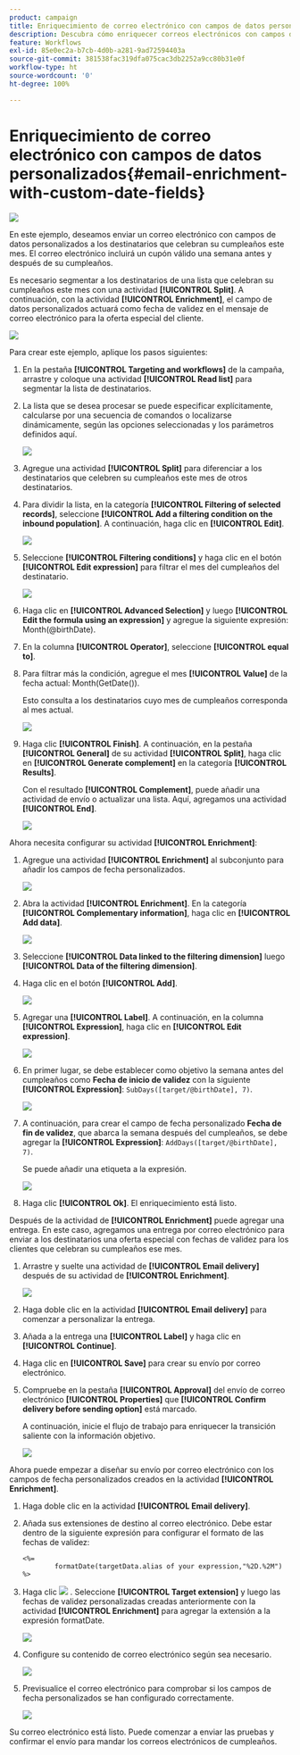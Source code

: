 ```yaml
---
product: campaign
title: Enriquecimiento de correo electrónico con campos de datos personalizados
description: Descubra cómo enriquecer correos electrónicos con campos de datos personalizados
feature: Workflows
exl-id: 85e0ec2a-b7cb-4d0b-a281-9ad72594403a
source-git-commit: 381538fac319dfa075cac3db2252a9cc80b31e0f
workflow-type: ht
source-wordcount: '0'
ht-degree: 100%

---
```


# Enriquecimiento de correo electrónico con campos de datos personalizados{#email-enrichment-with-custom-date-fields}

![](../../assets/v7-only.svg)

En este ejemplo, deseamos enviar un correo electrónico con campos de datos personalizados a los destinatarios que celebran su cumpleaños este mes. El correo electrónico incluirá un cupón válido una semana antes y después de su cumpleaños.

Es necesario segmentar a los destinatarios de una lista que celebran su cumpleaños este mes con una actividad **[!UICONTROL Split]**. A continuación, con la actividad **[!UICONTROL Enrichment]**, el campo de datos personalizados actuará como fecha de validez en el mensaje de correo electrónico para la oferta especial del cliente.

![](assets/uc_enrichment.png)

Para crear este ejemplo, aplique los pasos siguientes:

1. En la pestaña **[!UICONTROL Targeting and workflows]** de la campaña, arrastre y coloque una actividad **[!UICONTROL Read list]** para segmentar la lista de destinatarios.
1. La lista que se desea procesar se puede especificar explícitamente, calcularse por una secuencia de comandos o localizarse dinámicamente, según las opciones seleccionadas y los parámetros definidos aquí.

   ![](assets/uc_enrichment_1.png)

1. Agregue una actividad **[!UICONTROL Split]** para diferenciar a los destinatarios que celebren su cumpleaños este mes de otros destinatarios.
1. Para dividir la lista, en la categoría **[!UICONTROL Filtering of selected records]**, seleccione **[!UICONTROL Add a filtering condition on the inbound population]**. A continuación, haga clic en **[!UICONTROL Edit]**.

   ![](assets/uc_enrichment_2.png)

1. Seleccione **[!UICONTROL Filtering conditions]** y haga clic en el botón **[!UICONTROL Edit expression]** para filtrar el mes del cumpleaños del destinatario.

   ![](assets/uc_enrichment_3.png)

1. Haga clic en **[!UICONTROL Advanced Selection]** y luego **[!UICONTROL Edit the formula using an expression]** y agregue la siguiente expresión: Month(@birthDate).
1. En la columna **[!UICONTROL Operator]**, seleccione **[!UICONTROL equal to]**.
1. Para filtrar más la condición, agregue el mes **[!UICONTROL Value]** de la fecha actual: Month(GetDate()).

   Esto consulta a los destinatarios cuyo mes de cumpleaños corresponda al mes actual.

   ![](assets/uc_enrichment_4.png)

1. Haga clic **[!UICONTROL Finish]**. A continuación, en la pestaña **[!UICONTROL General]** de su actividad **[!UICONTROL Split]**, haga clic en **[!UICONTROL Generate complement]** en la categoría **[!UICONTROL Results]**.

   Con el resultado **[!UICONTROL Complement]**, puede añadir una actividad de envío o actualizar una lista. Aquí, agregamos una actividad **[!UICONTROL End]**.

   ![](assets/uc_enrichment_6.png)

Ahora necesita configurar su actividad **[!UICONTROL Enrichment]**:

1. Agregue una actividad **[!UICONTROL Enrichment]** al subconjunto para añadir los campos de fecha personalizados.

   ![](assets/uc_enrichment_7.png)

1. Abra la actividad **[!UICONTROL Enrichment]**. En la categoría **[!UICONTROL Complementary information]**, haga clic en **[!UICONTROL Add data]**.

   ![](assets/uc_enrichment_8.png)

1. Seleccione **[!UICONTROL Data linked to the filtering dimension]** luego **[!UICONTROL Data of the filtering dimension]**.
1. Haga clic en el botón **[!UICONTROL Add]**.

   ![](assets/uc_enrichment_9.png)

1. Agregar una **[!UICONTROL Label]**. A continuación, en la columna **[!UICONTROL Expression]**, haga clic en **[!UICONTROL Edit expression]**.

   ![](assets/uc_enrichment_10.png)

1. En primer lugar, se debe establecer como objetivo la semana antes del cumpleaños como **Fecha de inicio de validez** con la siguiente **[!UICONTROL Expression]**: `SubDays([target/@birthDate], 7)`.

   ![](assets/uc_enrichment_11.png)

1. A continuación, para crear el campo de fecha personalizado **Fecha de fin de validez**, que abarca la semana después del cumpleaños, se debe agregar la **[!UICONTROL Expression]**: `AddDays([target/@birthDate], 7)`.

   Se puede añadir una etiqueta a la expresión.

   ![](assets/uc_enrichment_12.png)

1. Haga clic **[!UICONTROL Ok]**. El enriquecimiento está listo.

Después de la actividad de **[!UICONTROL Enrichment]** puede agregar una entrega. En este caso, agregamos una entrega por correo electrónico para enviar a los destinatarios una oferta especial con fechas de validez para los clientes que celebran su cumpleaños ese mes.

1. Arrastre y suelte una actividad de **[!UICONTROL Email delivery]** después de su actividad de **[!UICONTROL Enrichment]**.

   ![](assets/uc_enrichment_15.png)

1. Haga doble clic en la actividad **[!UICONTROL Email delivery]** para comenzar a personalizar la entrega.
1. Añada a la entrega una **[!UICONTROL Label]** y haga clic en **[!UICONTROL Continue]**.
1. Haga clic en **[!UICONTROL Save]** para crear su envío por correo electrónico.
1. Compruebe en la pestaña **[!UICONTROL Approval]** del envío de correo electrónico **[!UICONTROL Properties]** que **[!UICONTROL Confirm delivery before sending option]** está marcado.

   A continuación, inicie el flujo de trabajo para enriquecer la transición saliente con la información objetivo.

   ![](assets/uc_enrichment_18.png)

Ahora puede empezar a diseñar su envío por correo electrónico con los campos de fecha personalizados creados en la actividad **[!UICONTROL Enrichment]**.

1. Haga doble clic en la actividad **[!UICONTROL Email delivery]**.
1. Añada sus extensiones de destino al correo electrónico. Debe estar dentro de la siguiente expresión para configurar el formato de las fechas de validez:

   ```
   <%=
           formatDate(targetData.alias of your expression,"%2D.%2M")  %>
   ```

1. Haga clic ![](assets/uc_enrichment_16.png) . Seleccione **[!UICONTROL Target extension]** y luego las fechas de validez personalizadas creadas anteriormente con la actividad **[!UICONTROL Enrichment]** para agregar la extensión a la expresión formatDate.

   ![](assets/uc_enrichment_19.png)

1. Configure su contenido de correo electrónico según sea necesario.

   ![](assets/uc_enrichment_17.png)

1. Previsualice el correo electrónico para comprobar si los campos de fecha personalizados se han configurado correctamente.

   ![](assets/uc_enrichment_20.png)

Su correo electrónico está listo. Puede comenzar a enviar las pruebas y confirmar el envío para mandar los correos electrónicos de cumpleaños.
